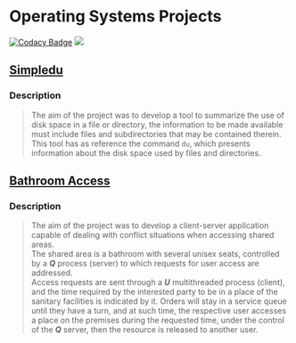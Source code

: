 
# Operating Systems Projects
[![Codacy Badge](https://api.codacy.com/project/badge/Grade/201897213508414d875939f8f04c9e51)](https://app.codacy.com/manual/telmoabaptista/feup-sope?utm_source=github.com&utm_medium=referral&utm_content=Telmooo/feup-sope&utm_campaign=Badge_Grade_Dashboard)
![](https://img.shields.io/github/languages/top/Telmooo/feup-sope)

## [Simpledu](./simpledu)
### Description
> The aim of the project was to develop a tool to summarize the use of disk space in a file or directory, the information to be made available must include files and subdirectories that may be contained therein.  
This tool has as reference the command `du`, which presents information about the disk space used by files and directories.

## [Bathroom Access](./bathroom-access)
### Description
> The aim of the project was to develop a client-server application capable of dealing with conflict situations when accessing shared areas.  
The shared area is a bathroom with several unisex seats, controlled by a ***Q*** process (server) to which requests for user access are addressed.  
Access requests are sent through a ***U*** multithreaded process (client), and the time required by the interested party to be in a place of the sanitary facilities is indicated by it. Orders will stay in a service queue until they have a turn, and at such time, the respective user accesses a place on the premises during the requested time, under the control of the ***Q*** server, then the resource is released to another user.
